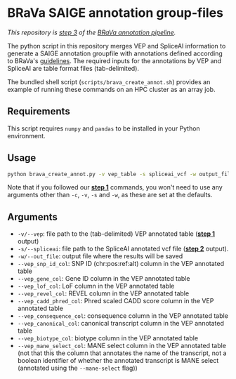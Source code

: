 # BRaVa SAIGE annotation group-files

*This repository is [step 3](https://github.com/BRaVa-genetics/variant-annotation#3-run-the-python-brava-annotation-script-to-extract-variant-annotations) of the [BRaVa annotation pipeline](https://github.com/BRaVa-genetics/variant-annotation).*

The python script in this repository merges VEP and SpliceAI information to generate a SAIGE annotation groupfile with annotations defined according to BRaVa's [guidelines](https://docs.google.com/document/d/11Nnb_nUjHnqKCkIB3SQAbR6fl66ICdeA-x_HyGWsBXM/edit#). The required inputs for the annotations by VEP and SpliceAI are table format files (tab-delimited).

The bundled shell script (`scripts/brava_create_annot.sh`) provides an example of running these commands on an HPC cluster as an array job.

## Requirements

This script requires `numpy` and `pandas` to be installed in your Python environment.

## Usage

```bash
python brava_create_annot.py -v vep_table -s spliceai_vcf -w output_file --vep_snp_id_col snp_id_col --vep_gene_col gene_id_col --vep_lof_col lof_col --vep_revel_col revel_col --vep_cadd_phred_col cadd_col --vep_consequence_col csq_col --vep_canonical_col canonical_col --vep_biotype_col biotype_col --vep_mane_select_col mane_select_col
```

Note that if you followed our [**step 1**](https://github.com/BRaVa-genetics/variant-annotation#1-run-vep-version-105-with-loftee-v104_grch38) commands, you won't need to use any arguments other than `-c`, `-v`, `-s` and `-w`, as these are set at the defaults.

## Arguments

* `-v/--vep`: file path to the (tab-delimited) VEP annotated table ([**step 1**](https://github.com/BRaVa-genetics/variant-annotation#1-run-vep-version-105-with-loftee-v104_grch38) output)
* `-s/--spliceai`: file path to the SpliceAI annotated vcf file ([**step 2**](https://github.com/BRaVa-genetics/variant-annotation#2-run-spliceai) output).
* `-w/--out_file`: output file where the results will be saved
* `--vep_snp_id_col`: SNP ID (chr:pos:ref:alt) column in the VEP annotated table
* `--vep_gene_col`: Gene ID column in the VEP annotated table
* `--vep_lof_col`: LoF column in the VEP annotated table
* `--vep_revel_col`: REVEL column in the VEP annotated table
* `--vep_cadd_phred_col`: Phred scaled CADD score column in the VEP annotated table
* `--vep_consequence_col`: consequence column in the VEP annotated table
* `--vep_canonical_col`: canonical transcript column in the VEP annotated table
* `--vep_biotype_col`: biotype column in the VEP annotated table
* `--vep_mane_select_col`: MANE select column in the VEP annotated table (not that this the column that annotates the name of the transcript, not a boolean identifier of whether the annotated transcript is MANE select (annotated using the `--mane-select` flag))

